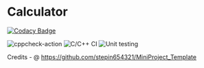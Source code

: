 # Calculator

[![Codacy Badge](https://api.codacy.com/project/badge/Grade/f6233eccbb714139bb82b83dff238183)](https://app.codacy.com/manual/99002648/Calculator?utm_source=github.com&utm_medium=referral&utm_content=99002648/Calculator&utm_campaign=Badge_Grade_Settings)

![cppcheck-action](https://github.com/99002648/Calculator/workflows/cppcheck-action/badge.svg)
![C/C++ CI](https://github.com/99002648/Calculator/workflows/C/C++%20CI/badge.svg)
![Unit testing](https://github.com/99002648/Calculator/workflows/Unit%20testing/badge.svg)

Credits - @ https://github.com/stepin654321/MiniProject_Template
